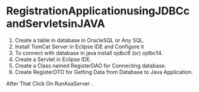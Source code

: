 # RegistrationApplicationusingJDBCcandServletsinJAVA


1)  Create a table in database in OracleSQL or Any SQL.
2)  Install TomCat Server in Eclipse IDE and  Configure it
3)  To connect with database in java install ojdbc8 (or) ojdbc14.
4)  Create a Servlet in Eclipse IDE.
5)  Create a Class named RegisterDAO for Connecting database.
6)  Create RegisterDTO for Getting Data from Database to Java Application.


After That Click On RunAsaServer .

